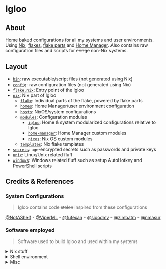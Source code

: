 # Igloo

## About

Home baked configurations for all my systems and user environments.
Using [Nix], [flakes], [flake parts] and [Home Manager].
Also contains raw configuration files and scripts for ~~cringe~~ non-Nix systems.

[Nix]: https://nixos.org
[flakes]: https://nixos.wiki/wiki/Flakes
[flake parts]: https://github.com/hercules-ci/flake-parts
[Home Manager]: https://github.com/nix-community/home-manager

## Layout

- [`bin`](./bin): raw executable/script files (not generated using Nix)
- [`config`](./config): raw configuration files (not generated using Nix)
- [`flake.nix`](./flake.nix): Entry point of the Igloo
- [`nix`](./nix): Nix part of Igloo
  - [`flake`](./flake): Individual parts of the flake, powered by flake parts
  - [`homes`](./homes): Home Manager/user environment configuration
  - [`hosts`](./hosts): NixOS/system configurations
  - [`modules`](./modules): Configuration modules
    - [`igloo`](./modules/igloo): Home & system modularized configurations relative to Igloo
    - [`home-manager`](./modules/home-manager): Home Manager custom modules
    - [`nixos`](./modules/nixos): Nix OS custom modules
  - [`templates`](./templates): Nix flake templates
- [`secrets`](./secrets): `age`-encrypted secrets such as passwords and private keys
- [`unix`](./unix): Linux/Unix related fluff
- [`windows`](./windows): Windows related fluff
  such as setup AutoHotkey and PowerShell scripts

## Credits & References

### System Configurations

> Igloo contains code ~~stolen~~ inspired from these configurations

<!-- LTeX: enabled=false -->

[@NotAShelf](https://github.com/NotAShelf/nyx) -
[@ViperML](https://github.com/viperML/dotfiles) -
[@fufexan](https://github.com/fufexan/dotfiles) -
[@sioodmy](https://github.com/sioodmy/dotfiles) -
[@zimbatm](https://github.com/zimbatm/home) -
[@nmasur](https://github.com/nmasur/dotfiles)

<!-- LTeX: enabled=true -->

### Software employed

> Software used to build Igloo and used within my systems

<details><summary>Nix stuff</summary>

- [Nix Flakes](https://nixos.wiki/wiki/Flakes)
  to structure the configurations
- [Flake Parts](https://github.com/hercules-ci/flake-parts)
  to modularize even more the flake structure
- [Home Manager](https://github.com/nix-community/home-manager)
  to manage the user environment
- [`pre-commit-hooks.nix`](https://github.com/cachix/pre-commit-hooks.nix)
  to integrate [pre-commit](https://pre-commit.com) hooks in the Nix flake
- [NixOS on WSL](https://github.com/nix-community/NixOS-WSL)
  for running NixOS on WSL
- [comma](https://github.com/nix-community/comma)
  and [`nix-index` database](https://github.com/nix-community/nix-index-database)
  to run software without installing it
- ~~[NixVim](https://github.com/nix-community/nixvim)
  to configure Neovim using Nix~~
- [NixNeovimPlugins](https://github.com/nixneovim/nixneovimplugins)
  to use Neovim plugins not available yet in `nixpkgs`
- [NixOS Visual Studio Code `server-env-setup`](https://github.com/sonowz/vscode-remote-wsl-nixos)
  to connect to VS Code server running inside NixOS-WSL
- [`agenix`](https://github.com/ryantm/agenix)
  from managing `age`-encrypted secrets from NixOS and Home Manager

</details>

<details><summary>Shell environment</summary>

- [direnv](https://direnv.net)
  for loading/deloading development environments depending on the current directory
- [Starship](https://starship.rs)
  because having a beautiful prompt is vital
- [fzf](https://github.com/junegunn/fzf)
  because fuzzy finders change your life
- [zoxide](https://github.com/ajeetdsouza/zoxide)
  because `cd`-ing is boring and `z` is a fast boy
- [pet](https://github.com/knqyf263/pet)
  to remember the juiciest commands
- [Atuin](https://atuin.sh)
  to have a shell history on steroids

</details>

<details><summary>Misc</summary>

- [Sourcegraph](https://sourcegraph.com)
  to scavenge the entire web for Nix snippets using `file:\.nix <query>`

</details>
